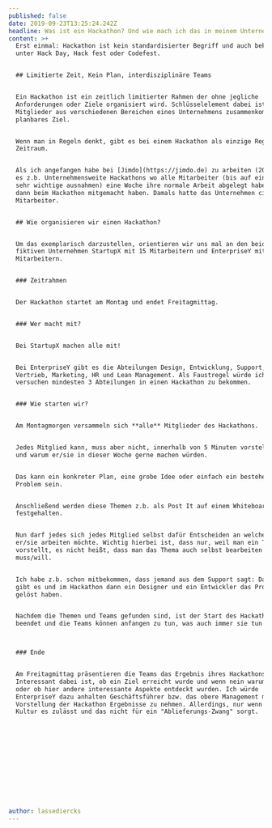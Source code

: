 ```yaml
---
published: false
date: 2019-09-23T13:25:24.242Z
headline: Was ist ein Hackathon? Und wie mach ich das in meinem Unternehmen?
content: >+
  Erst einmal: Hackathon ist kein standardisierter Begriff und auch bekannt
  unter Hack Day, Hack fest oder Codefest.


  ## Limitierte Zeit, Kein Plan, interdisziplinäre Teams


  Ein Hackathon ist ein zeitlich limitierter Rahmen der ohne jegliche
  Anforderungen oder Ziele organisiert wird. Schlüsselelement dabei ist, das
  Mitglieder aus verschiedenen Bereichen eines Unternehmens zusammenkommen. Ohne
  planbares Ziel.


  Wenn man in Regeln denkt, gibt es bei einem Hackathon als einzige Regel den
  Zeitraum. 


  Als ich angefangen habe bei [Jimdo](https://jimdo.de) zu arbeiten (2011), gab
  es z.b. Unternehmensweite Hackathons wo alle Mitarbeiter (bis auf ein paar
  sehr wichtige ausnahmen) eine Woche ihre normale Arbeit abgelegt haben und
  dann beim Hackathon mitgemacht haben. Damals hatte das Unternehmen circa 70
  Mitarbeiter.


  ## Wie organisieren wir einen Hackathon?


  Um das exemplarisch darzustellen, orientieren wir uns mal an den beiden
  fiktiven Unternehmen StartupX mit 15 Mitarbeitern und EnterpriseY mit 500
  Mitarbeitern.


  ### Zeitrahmen


  Der Hackathon startet am Montag und endet Freitagmittag.


  ### Wer macht mit?


  Bei StartupX machen alle mit! 


  Bei EnterpriseY gibt es die Abteilungen Design, Entwicklung, Support,
  Vertrieb, Marketing, HR und Lean Management. Als Faustregel würde ich
  versuchen mindesten 3 Abteilungen in einen Hackathon zu bekommen.


  ### Wie starten wir?


  Am Montagmorgen versammeln sich **alle** Mitglieder des Hackathons.


  Jedes Mitglied kann, muss aber nicht, innerhalb von 5 Minuten vorstellen was
  und warum er/sie in dieser Woche gerne machen würden.


  Das kann ein konkreter Plan, eine grobe Idee oder einfach ein bestehendes
  Problem sein.


  Anschließend werden diese Themen z.b. als Post It auf einem Whiteboard
  festgehalten.


  Nun darf jedes sich jedes Mitglied selbst dafür Entscheiden an welchem Thema
  er/sie arbeiten möchte. Wichtig hierbei ist, dass nur, weil man ein Thema
  vorstellt, es nicht heißt, dass man das Thema auch selbst bearbeiten
  muss/will. 


  Ich habe z.b. schon mitbekommen, dass jemand aus dem Support sagt: Das Problem
  gibt es und im Hackathon dann ein Designer und ein Entwickler das Problem
  gelöst haben.


  Nachdem die Themen und Teams gefunden sind, ist der Start des Hackathons
  beendet und die Teams können anfangen zu tun, was auch immer sie tun wollen.



  ### Ende


  Am Freitagmittag präsentieren die Teams das Ergebnis ihres Hackathons.
  Interessant dabei ist, ob ein Ziel erreicht wurde und wenn nein warum nicht
  oder ob hier andere interessante Aspekte entdeckt wurden. Ich würde
  EnterpriseY dazu anhalten Geschäftsführer bzw. das obere Management mit in die
  Vorstellung der Hackathon Ergebnisse zu nehmen. Allerdings, nur wenn die
  Kultur es zulässt und das nicht für ein "Ablieferungs-Zwang" sorgt.













author: lassediercks
---
```


